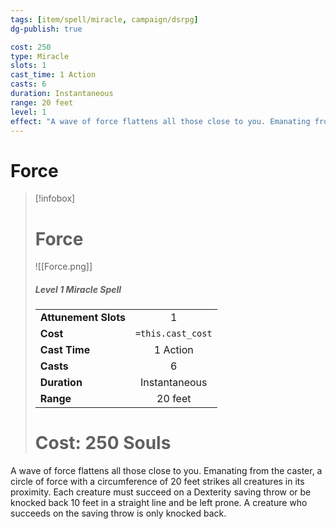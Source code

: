 ```yaml
---
tags: [item/spell/miracle, campaign/dsrpg]
dg-publish: true

cost: 250
type: Miracle
slots: 1
cast_time: 1 Action
casts: 6
duration: Instantaneous
range: 20 feet
level: 1
effect: "A wave of force flattens all those close to you. Emanating from the caster, a circle of force with a circumference of 20 feet strikes all creatures in its proximity. Each creature must succeed on a Dexterity saving throw or be knocked back 10 feet in a straight line and be left prone. A creature who succeeds on the saving throw is only knocked back."
---
```


# Force

> [!infobox]
> # Force
> ![[Force.png]]
> ##### Level 1 Miracle Spell
> | | |
> | :-- | :-: |
> | **Attunement Slots** | 1 |
> | **Cost** | `=this.cast_cost` |
> | **Cast Time** | 1 Action |
> | **Casts** | 6 |
> | **Duration** |  Instantaneous |
> | **Range** |  20 feet |
> # Cost: 250 Souls

A wave of force flattens all those close to you. Emanating from the caster, a circle of force with a circumference of 20 feet strikes all creatures in its proximity. Each creature must succeed on a Dexterity saving throw or be knocked back 10 feet in a straight line and be left prone. A creature who succeeds on the saving throw is only knocked back.